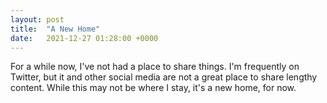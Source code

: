 ```yaml
---
layout: post
title:  "A New Home"
date:   2021-12-27 01:28:00 +0000
---
```


For a while now, I've not had a place to share things. I'm frequently on Twitter, but it and other social media are 
not a great place to share lengthy content. While this may not be where I stay, it's a new home, for now.
